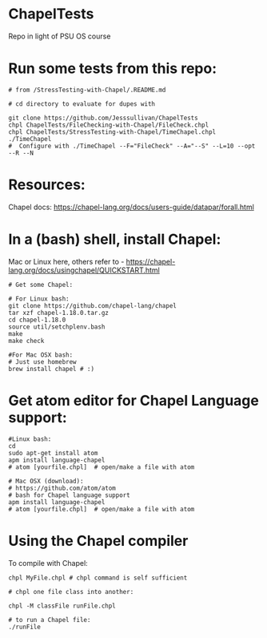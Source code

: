 # ChapelTests

Repo in light of PSU OS course

# Run some tests from this repo:

```
# from /StressTesting-with-Chapel/.README.md

# cd directory to evaluate for dupes with 

git clone https://github.com/Jesssullivan/ChapelTests
chpl ChapelTests/FileChecking-with-Chapel/FileCheck.chpl
chpl ChapelTests/StressTesting-with-Chapel/TimeChapel.chpl
./TimeChapel 
#  Configure with ./TimeChapel --F="FileCheck" --A="--S" --L=10 --opt --R --N
```
# Resources:

Chapel docs:
https://chapel-lang.org/docs/users-guide/datapar/forall.html


# In a (bash) shell, install Chapel:  
 Mac or Linux here, others refer to -
 https://chapel-lang.org/docs/usingchapel/QUICKSTART.html

```
# Get some Chapel:

# For Linux bash:
git clone https://github.com/chapel-lang/chapel
tar xzf chapel-1.18.0.tar.gz
cd chapel-1.18.0
source util/setchplenv.bash
make
make check

#For Mac OSX bash:
# Just use homebrew
brew install chapel # :)
```
# Get atom editor for Chapel Language support:
```
#Linux bash:
cd
sudo apt-get install atom
apm install language-chapel
# atom [yourfile.chpl]  # open/make a file with atom

# Mac OSX (download):
# https://github.com/atom/atom
# bash for Chapel language support
apm install language-chapel
# atom [yourfile.chpl]  # open/make a file with atom

```

# Using the Chapel compiler 

To compile with Chapel:
```
chpl MyFile.chpl # chpl command is self sufficient

# chpl one file class into another:

chpl -M classFile runFile.chpl 

# to run a Chapel file:
./runFile
```
